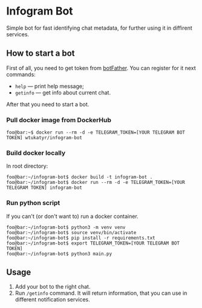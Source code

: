 # Infogram Bot

Simple bot for fast identifying chat metadata, for further using it in diffirent
services.

## How to start a bot

First of all, you need to get token from [botFather](https://t.me/BotFather). 
You can register for it next commands:
- `help` — print help message;
- `getinfo` — get info about current chat.

After that you need to start a bot.

### Pull docker image from DockerHub

```console
foo@bar:~$ docker run --rm -d -e TELEGRAM_TOKEN=[YOUR TELEGRAM BOT TOKEN] wtukatyr/infogram-bot
```

### Build docker locally

In root directory:

```console
foo@bar:~/infogram-bot$ docker build -t infogram-bot .
foo@bar:~/infogram-bot$ docker run --rm -d -e TELEGRAM_TOKEN=[YOUR TELEGRAM TOKEN] infogram-bot
```

### Run python script

If you can't (or don't want to) run a docker container.

```console
foo@bar:~/infogram-bot$ python3 -m venv venv
foo@bar:~/infogram-bot$ source venv/bin/activate
foo@bar:~/infogram-bot$ pip install -r requirements.txt
foo@bar:~/infogram-bot$ export TELEGRAM_TOKEN=[YOUR TELEGRAM BOT TOKEN]
foo@bar:~/infogram-bot$ python3 main.py
```

## Usage

1. Add your bot to the right chat.
2. Run `/getinfo` command. It will return information, that you can use in
   different notification services.
